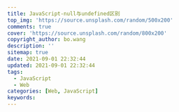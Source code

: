 ```yaml
---
title: JavaScript-null与undefined区别
top_img: 'https://source.unsplash.com/random/500x200'
comments: true
cover: 'https://source.unsplash.com/random/800x200'
copyright_author: bo.wang
description: ''
sitemap: true
date: 2021-09-01 22:32:44
updated: 2021-09-01 22:32:44
tags:
  - JavaScript
  - Web 
categories: [Web, JavaScript]
keywords:
---
```


